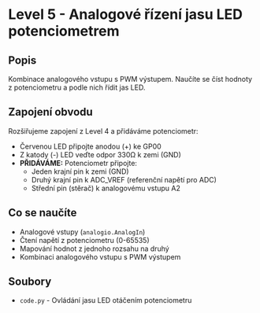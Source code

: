 # Level 5 - Analogové řízení jasu LED potenciometrem

## Popis
Kombinace analogového vstupu s PWM výstupem. Naučíte se číst hodnoty z potenciometru a podle nich řídit jas LED.

## Zapojení obvodu
Rozšiřujeme zapojení z Level 4 a přidáváme potenciometr:
- Červenou LED připojte anodou (+) ke GP00
- Z katody (-) LED veďte odpor 330Ω k zemi (GND)
- **PŘIDÁVÁME:** Potenciometr připojte:
  - Jeden krajní pin k zemi (GND)
  - Druhý krajní pin k ADC_VREF (referenční napětí pro ADC)
  - Střední pin (stěrač) k analogovému vstupu A2

## Co se naučíte
- Analogové vstupy (`analogio.AnalogIn`)
- Čtení napětí z potenciometru (0-65535)
- Mapování hodnot z jednoho rozsahu na druhý
- Kombinaci analogového vstupu s PWM výstupem

## Soubory
- `code.py` - Ovládání jasu LED otáčením potenciometru
